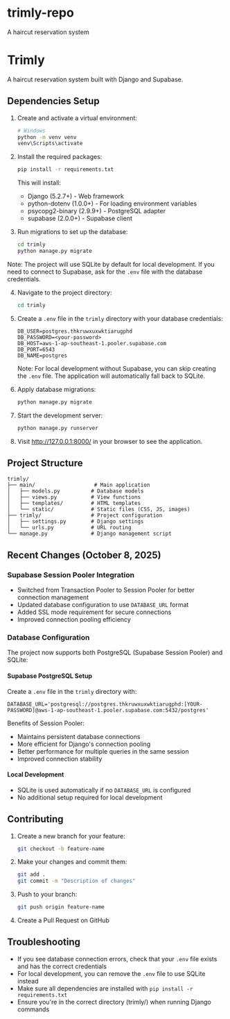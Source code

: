 # trimly-repo
A haircut reservation system

# Trimly

A haircut reservation system built with Django and Supabase.

## Dependencies Setup

1. Create and activate a virtual environment:
   ```bash
   # Windows
   python -m venv venv
   venv\Scripts\activate
   ```

2. Install the required packages:
   ```bash
   pip install -r requirements.txt
   ```

   This will install:
   - Django (5.2.7+) - Web framework
   - python-dotenv (1.0.0+) - For loading environment variables
   - psycopg2-binary (2.9.9+) - PostgreSQL adapter
   - supabase (2.0.0+) - Supabase client

3. Run migrations to set up the database:
   ```bash
   cd trimly
   python manage.py migrate
   ```

Note: The project will use SQLite by default for local development. If you need to connect to Supabase, ask for the `.env` file with the database credentials.

4. Navigate to the project directory:
   ```bash
   cd trimly
   ```

5. Create a `.env` file in the `trimly` directory with your database credentials:
   ```
   DB_USER=postgres.thkruwxuxwktiarugphd
   DB_PASSWORD=<your-password>
   DB_HOST=aws-1-ap-southeast-1.pooler.supabase.com
   DB_PORT=6543
   DB_NAME=postgres
   ```

   Note: For local development without Supabase, you can skip creating the `.env` file. The application will automatically fall back to SQLite.

6. Apply database migrations:
   ```bash
   python manage.py migrate
   ```

7. Start the development server:
   ```bash
   python manage.py runserver
   ```

8. Visit http://127.0.0.1:8000/ in your browser to see the application.

## Project Structure

```
trimly/
├── main/                   # Main application
│   ├── models.py          # Database models
│   ├── views.py           # View functions
│   ├── templates/         # HTML templates
│   └── static/            # Static files (CSS, JS, images)
├── trimly/                # Project configuration
│   ├── settings.py        # Django settings
│   └── urls.py            # URL routing
└── manage.py              # Django management script
```

## Recent Changes (October 8, 2025)

### Supabase Session Pooler Integration
- Switched from Transaction Pooler to Session Pooler for better connection management
- Updated database configuration to use `DATABASE_URL` format
- Added SSL mode requirement for secure connections
- Improved connection pooling efficiency

### Database Configuration

The project now supports both PostgreSQL (Supabase Session Pooler) and SQLite:

#### Supabase PostgreSQL Setup
Create a `.env` file in the `trimly` directory with:
```
DATABASE_URL='postgresql://postgres.thkruwxuxwktiarugphd:[YOUR-PASSWORD]@aws-1-ap-southeast-1.pooler.supabase.com:5432/postgres'
```

Benefits of Session Pooler:
- Maintains persistent database connections
- More efficient for Django's connection pooling
- Better performance for multiple queries in the same session
- Improved connection stability

#### Local Development
- SQLite is used automatically if no `DATABASE_URL` is configured
- No additional setup required for local development

## Contributing

1. Create a new branch for your feature:
   ```bash
   git checkout -b feature-name
   ```

2. Make your changes and commit them:
   ```bash
   git add .
   git commit -m "Description of changes"
   ```

3. Push to your branch:
   ```bash
   git push origin feature-name
   ```

4. Create a Pull Request on GitHub

## Troubleshooting

- If you see database connection errors, check that your `.env` file exists and has the correct credentials
- For local development, you can remove the `.env` file to use SQLite instead
- Make sure all dependencies are installed with `pip install -r requirements.txt`
- Ensure you're in the correct directory (trimly/) when running Django commands
